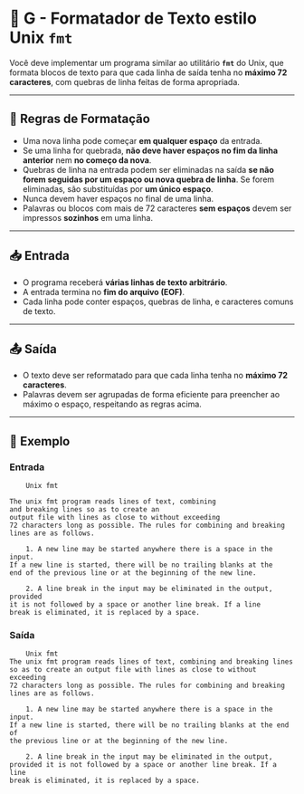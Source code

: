 # 🧾 G - Formatador de Texto estilo Unix `fmt`

Você deve implementar um programa similar ao utilitário **`fmt`** do Unix, que formata blocos de texto para que cada linha de saída tenha no **máximo 72 caracteres**, com quebras de linha feitas de forma apropriada.

---

## 📜 Regras de Formatação

- Uma nova linha pode começar **em qualquer espaço** da entrada.
- Se uma linha for quebrada, **não deve haver espaços no fim da linha anterior** nem **no começo da nova**.
- Quebras de linha na entrada podem ser eliminadas na saída **se não forem seguidas por um espaço ou nova quebra de linha**. Se forem eliminadas, são substituídas por **um único espaço**.
- Nunca devem haver espaços no final de uma linha.
- Palavras ou blocos com mais de 72 caracteres **sem espaços** devem ser impressos **sozinhos** em uma linha.

---

## 📥 Entrada

- O programa receberá **várias linhas de texto arbitrário**.
- A entrada termina no **fim do arquivo (EOF)**.
- Cada linha pode conter espaços, quebras de linha, e caracteres comuns de texto.

---

## 📤 Saída

- O texto deve ser reformatado para que cada linha tenha no **máximo 72 caracteres**.
- Palavras devem ser agrupadas de forma eficiente para preencher ao máximo o espaço, respeitando as regras acima.

---

## 🧪 Exemplo

### Entrada

```
    Unix fmt

The unix fmt program reads lines of text, combining
and breaking lines so as to create an
output file with lines as close to without exceeding
72 characters long as possible. The rules for combining and breaking
lines are as follows.

    1. A new line may be started anywhere there is a space in the input.
If a new line is started, there will be no trailing blanks at the
end of the previous line or at the beginning of the new line.

    2. A line break in the input may be eliminated in the output, provided
it is not followed by a space or another line break. If a line
break is eliminated, it is replaced by a space.
```

### Saída

```
    Unix fmt
The unix fmt program reads lines of text, combining and breaking lines
so as to create an output file with lines as close to without exceeding
72 characters long as possible. The rules for combining and breaking
lines are as follows.

    1. A new line may be started anywhere there is a space in the input.
If a new line is started, there will be no trailing blanks at the end of
the previous line or at the beginning of the new line.

    2. A line break in the input may be eliminated in the output,
provided it is not followed by a space or another line break. If a line
break is eliminated, it is replaced by a space.
```
